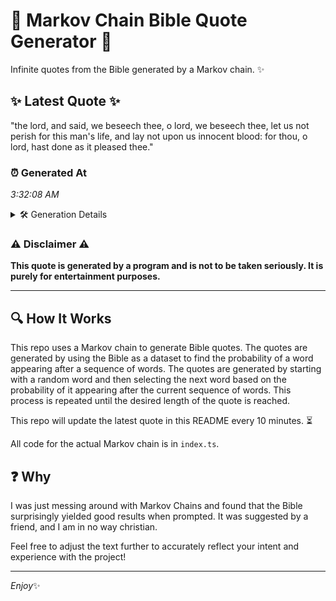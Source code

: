 # 📖 Markov Chain Bible Quote Generator 📖

Infinite quotes from the Bible generated by a Markov chain. ✨

## ✨ Latest Quote ✨
"the lord, and said, we beseech thee, o lord, we beseech thee, let us not perish for this man's life, and lay not upon us innocent blood: for thou, o lord, hast done as it pleased thee."

### ⏰ Generated At
*3:32:08 AM*

<details>
    <summary>🛠️ Generation Details</summary>
    <p>
        <strong>🌱 Seed:</strong> the<br>
        <strong>🔄 Iterations:</strong> 36<br>
        <strong>📜 Context History:</strong><br>[ the ]: lord,<br>[ the, lord, ]: and<br>[ the, lord,, and ]: said,<br>[ the, lord,, and, said, ]: we<br>[ the, lord,, and, said,, we ]: beseech<br>[ the, lord,, and, said,, we, beseech ]: thee,<br>[ lord,, and, said,, we, beseech, thee, ]: o<br>[ and, said,, we, beseech, thee,, o ]: lord,<br>[ said,, we, beseech, thee,, o, lord, ]: we<br>[ we, beseech, thee,, o, lord,, we ]: beseech<br>[ beseech, thee,, o, lord,, we, beseech ]: thee,<br>[ thee,, o, lord,, we, beseech, thee, ]: let<br>[ o, lord,, we, beseech, thee,, let ]: us<br>[ lord,, we, beseech, thee,, let, us ]: not<br>[ we, beseech, thee,, let, us, not ]: perish<br>[ beseech, thee,, let, us, not, perish ]: for<br>[ thee,, let, us, not, perish, for ]: this<br>[ let, us, not, perish, for, this ]: man's<br>[ us, not, perish, for, this, man's ]: life,<br>[ not, perish, for, this, man's, life, ]: and<br>[ perish, for, this, man's, life,, and ]: lay<br>[ for, this, man's, life,, and, lay ]: not<br>[ this, man's, life,, and, lay, not ]: upon<br>[ man's, life,, and, lay, not, upon ]: us<br>[ life,, and, lay, not, upon, us ]: innocent<br>[ and, lay, not, upon, us, innocent ]: blood:<br>[ lay, not, upon, us, innocent, blood: ]: for<br>[ not, upon, us, innocent, blood:, for ]: thou,<br>[ upon, us, innocent, blood:, for, thou, ]: o<br>[ us, innocent, blood:, for, thou,, o ]: lord,<br>[ innocent, blood:, for, thou,, o, lord, ]: hast<br>[ blood:, for, thou,, o, lord,, hast ]: done<br>[ for, thou,, o, lord,, hast, done ]: as<br>[ thou,, o, lord,, hast, done, as ]: it<br>[ o, lord,, hast, done, as, it ]: pleased<br>[ lord,, hast, done, as, it, pleased ]: thee.<br>
    </p>
</details>

### ⚠️ Disclaimer ⚠️
**This quote is generated by a program and is not to be taken seriously. It is purely for entertainment purposes.**

---

## 🔍 How It Works

This repo uses a Markov chain to generate Bible quotes. The quotes are generated by using the Bible as a dataset to find the probability of a word appearing after a sequence of words. The quotes are generated by starting with a random word and then selecting the next word based on the probability of it appearing after the current sequence of words. This process is repeated until the desired length of the quote is reached.

This repo will update the latest quote in this README every 10 minutes. ⏳

All code for the actual Markov chain is in `index.ts`.

## ❓ Why

I was just messing around with Markov Chains and found that the Bible surprisingly yielded good results when prompted. 
It was suggested by a friend, and I am in no way christian.

Feel free to adjust the text further to accurately reflect your intent and experience with the project!

---

*Enjoy*✨
